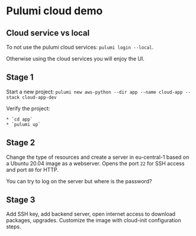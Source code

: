 # Pulumi cloud demo

## Cloud service vs local

To not use the pulumi cloud services: `pulumi login --local`.

Otherwise using the cloud services you will enjoy the UI.

## Stage 1

Start a new project: `pulumi new aws-python --dir app --name cloud-app --stack cloud-app-dev`

Verify the project:

    * `cd app`
    * `pulumi up`

## Stage 2

Change the type of resources and create a server in eu-central-1 based
on a Ubuntu 20.04 image as a webserver. Opens the port `22` for SSH access
and port `80` for HTTP.

You can try to log on the server but where is the password?

## Stage 3

Add SSH key, add backend server, open internet access to download packages,
upgrades. Customize the image with cloud-init configuration steps.
